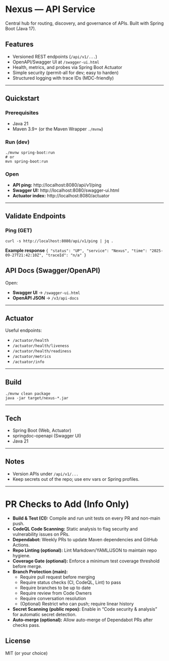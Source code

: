 # Nexus — API Service

Central hub for routing, discovery, and governance of APIs. Built with Spring Boot (Java 17).

## Features

- Versioned REST endpoints (`/api/v1/...`)
- OpenAPI/Swagger UI at `/swagger-ui.html`
- Health, metrics, and probes via Spring Boot Actuator
- Simple security (permit-all for dev; easy to harden)
- Structured logging with trace IDs (MDC-friendly)

---

## Quickstart

### Prerequisites

- Java 21
- Maven 3.9+ (or the Maven Wrapper `./mvnw`)

### Run (dev)

    ./mvnw spring-boot:run
    # or
    mvn spring-boot:run

### Open

- **API ping:** http://localhost:8080/api/v1/ping
- **Swagger UI:** http://localhost:8080/swagger-ui.html
- **Actuator index:** http://localhost:8080/actuator

---

## Validate Endpoints

### Ping (GET)

    curl -s http://localhost:8080/api/v1/ping | jq .

**Example response**
`{
"status": "UP",
"service": "Nexus",
"time": "2025-09-27T21:42:10Z",
"traceId": "n/a"
}`

## API Docs (Swagger/OpenAPI)

Open:

- **Swagger UI** → `/swagger-ui.html`
- **OpenAPI JSON** → `/v3/api-docs`

---

## Actuator

Useful endpoints:

- `/actuator/health`
- `/actuator/health/liveness`
- `/actuator/health/readiness`
- `/actuator/metrics`
- `/actuator/info`

---

## Build

    ./mvnw clean package
    java -jar target/nexus-*.jar

---

## Tech

- Spring Boot (Web, Actuator)
- springdoc-openapi (Swagger UI)
- Java 21

---

## Notes

- Version APIs under `/api/v1/...`
- Keep secrets out of the repo; use env vars or Spring profiles.

---

# PR Checks to Add (Info Only)

- **Build & Test (CI):** Compile and run unit tests on every PR and non-main push.
- **CodeQL Code Scanning:** Static analysis to flag security and vulnerability issues on PRs.
- **Dependabot:** Weekly PRs to update Maven dependencies and GitHub Actions.
- **Repo Linting (optional):** Lint Markdown/YAML/JSON to maintain repo hygiene.
- **Coverage Gate (optional):** Enforce a minimum test coverage threshold before merge.
- **Branch Protection (main):**
  - Require pull request before merging
  - Require status checks (CI, CodeQL, Lint) to pass
  - Require branches to be up to date
  - Require review from Code Owners
  - Require conversation resolution
  - (Optional) Restrict who can push; require linear history
- **Secret Scanning (public repos):** Enable in “Code security & analysis” for automatic secret detection.
- **Auto-merge (optional):** Allow auto-merge of Dependabot PRs after checks pass.

## License

MIT (or your choice)
